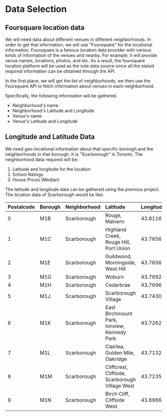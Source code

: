 # Data Selection

 ## Foursquare location data

We will need data about different venues in different neighborhoods. In order to get that information, we will use "Foursquare" for the locational information. Foursquare is a famous location data provider with various kinds of  information of the venues and nearby. For example, it will provide venue names, locations, photos, and etc. As a result, the foursquare location platform will be used as the sole data source since all the stated required information can be obtained through the API. 

In the first place, we will get the list of neighborhoods, we then use the Foursquare API to fetch information about venues in each neighborhood.

Specifically, the following information will be gathered.

* Neighborhood's name
* Neighborhood's Latitude and Longitude
* Venue's name
* Venue's Latitude and Longitude

## Longitude and Latitude Data

We need geo-locational information about that specific borough and the neighborhoods in that borough. It is "Scarborough" in Toronto. The neighborhood data required will be:

1. Latitude and longitude for the location
2. School Ratings
3. House Prices (Median)

The latitude and longitude data can be gathered using the previous project. The location data of Scarborough would be like:

| Postalcode | Borough | Neighborhood | Latitude                                        | Longitude |            |
| :--------- | :------ | :----------- | :---------------------------------------------- | :-------- | ---------- |
| 0          | M1B     | Scarborough  | Rouge, Malvern                                  | 43.811650 | -79.195561 |
| 1          | M1C     | Scarborough  | Highland Creek, Rouge Hill, Port Union          | 43.785605 | -79.158701 |
| 2          | M1E     | Scarborough  | Guildwood, Morningside, West Hill               | 43.765690 | -79.175299 |
| 3          | M1G     | Scarborough  | Woburn                                          | 43.768216 | -79.217610 |
| 4          | M1H     | Scarborough  | Cedarbrae                                       | 43.769608 | -79.239440 |
| 5          | M1J     | Scarborough  | Scarborough Village                             | 43.743085 | -79.232172 |
| 6          | M1K     | Scarborough  | East Birchmount Park, Ionview, Kennedy Park     | 43.726260 | -79.263670 |
| 7          | M1L     | Scarborough  | Clairlea, Golden Mile, Oakridge                 | 43.713213 | -79.284910 |
| 8          | M1M     | Scarborough  | Cliffcrest, Cliffside, Scarborough Village West | 43.723575 | -79.234976 |
| 9          | M1N     | Scarborough  | Birch Cliff, Cliffside West                     | 43.696690 | -79.260069 |



